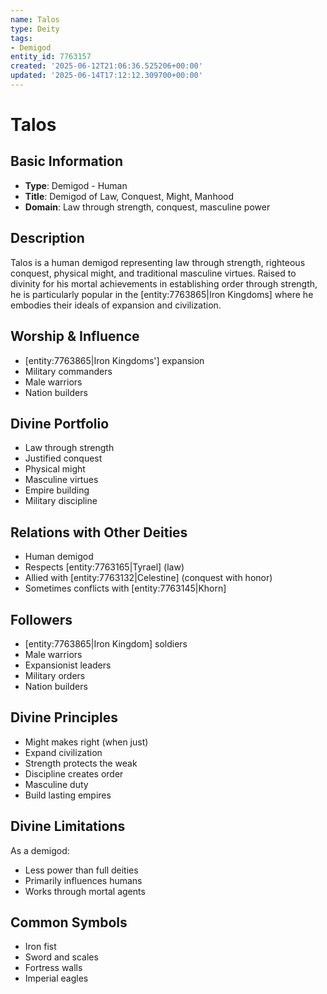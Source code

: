 ```yaml
---
name: Talos
type: Deity
tags:
- Demigod
entity_id: 7763157
created: '2025-06-12T21:06:36.525206+00:00'
updated: '2025-06-14T17:12:12.309700+00:00'
---
```


# Talos

## Basic Information
- **Type**: Demigod - Human
- **Title**: Demigod of Law, Conquest, Might, Manhood
- **Domain**: Law through strength, conquest, masculine power

## Description
Talos is a human demigod representing law through strength, righteous conquest, physical might, and traditional masculine virtues. Raised to divinity for his mortal achievements in establishing order through strength, he is particularly popular in the [entity:7763865|Iron Kingdoms] where he embodies their ideals of expansion and civilization.

## Worship & Influence
- [entity:7763865|Iron Kingdoms'] expansion
- Military commanders
- Male warriors
- Nation builders

## Divine Portfolio
- Law through strength
- Justified conquest
- Physical might
- Masculine virtues
- Empire building
- Military discipline

## Relations with Other Deities
- Human demigod
- Respects [entity:7763165|Tyrael] (law)
- Allied with [entity:7763132|Celestine] (conquest with honor)
- Sometimes conflicts with [entity:7763145|Khorn]

## Followers
- [entity:7763865|Iron Kingdom] soldiers
- Male warriors
- Expansionist leaders
- Military orders
- Nation builders

## Divine Principles
- Might makes right (when just)
- Expand civilization
- Strength protects the weak
- Discipline creates order
- Masculine duty
- Build lasting empires

## Divine Limitations
As a demigod:
- Less power than full deities
- Primarily influences humans
- Works through mortal agents

## Common Symbols
- Iron fist
- Sword and scales
- Fortress walls
- Imperial eagles